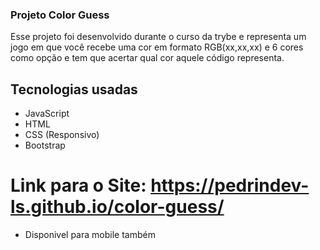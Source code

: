 ### Projeto Color Guess

Esse projeto foi desenvolvido durante o curso da trybe e representa um jogo em que você recebe uma cor em formato RGB(xx,xx,xx) e 6 cores como opção e tem que acertar qual cor aquele código representa.

## Tecnologias usadas
  - JavaScript
  - HTML
  - CSS (Responsivo)
  - Bootstrap

# Link para o Site: https://pedrindev-ls.github.io/color-guess/
  - Disponivel para mobile também